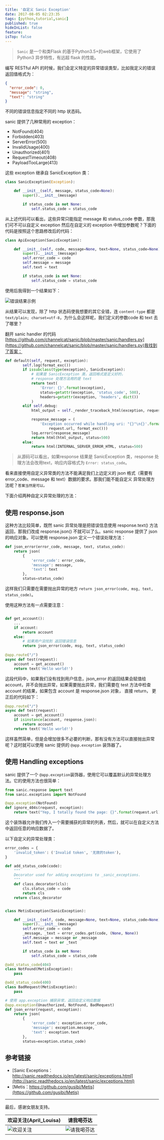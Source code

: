 ```yaml
---
title: '自定义 Sanic Exception'
date: 2017-08-05 02:23:35
tags: [python,tutorial,sanic]
published: true
hideInList: false
feature: 
isTop: false
---
```


> `Sanic` 是一个和类Flask 的基于Python3.5+的web框架，它使用了 Python3 异步特性，有远超 flask 的性能。

编写 RESTful API 的时候，我们会定义特定的异常错误类型，比如我定义的错误返回值格式为：

```json
{
  "error_code": 0,
  "message": "string",
  "text": "string"
}
```

不同的错误信息指定不同的 http 状态码。

sanic 提供了几种常用的 exception：

* NotFound(404)
* Forbidden(403)
* ServerError(500)
* InvalidUsage(400)
* Unauthorized(401)
* RequestTimeout(408)
* PayloadTooLarge(413)

这些 exception 继承自 SanicException 类：

```python
class SanicException(Exception):

    def __init__(self, message, status_code=None):
        super().__init__(message)

        if status_code is not None:
            self.status_code = status_code
```

从上述代码可以看出，这些异常只能指定 message 和 status_code 参数，那我们可不可以自定义 exception 然后在自定义的 exception 中增加参数呢？下面的代码是按照这个思路修改后的代码：

```python
class ApiException(SanicException):

    def __init__(self, code, message=None, text=None, status_code=None):
        super().__init__(message)
        self.error_code = code
        self.message = message
        self.text = text

        if status_code is not None:
            self.status_code = status_code
```
使用后我得到一个结果如下：

![错误结果示例](http://media.gusibi.mobi/2VpVk8OPGxBl7oZ4qzyU7pBroeXXUslZ5vWiHRPnq0cZ1fFUsGDd23o5Gk7knIUa)

从结果可以发现，除了 http 状态码使我想要的其它全错，连 `content-type` 都是 `text/plain; charset=utf-8`，为什么会这样呢，我们定义的参数code 和 text 去了哪里？

翻开 sanic handler 的代码[https://github.com/channelcat/sanic/blob/master/sanic/handlers.py](https://github.com/channelcat/sanic/blob/master/sanic/handlers.py)我找到了答案：

```python
def default(self, request, exception):
        self.log(format_exc())
        if issubclass(type(exception), SanicException):
            # 如果是 SanicException 类，返回格式是定义好的，
            # response 处理方法用的是 text
            return text(
                'Error: {}'.format(exception),
                status=getattr(exception, 'status_code', 500),
                headers=getattr(exception, 'headers', dict())
            )
        elif self.debug:
            html_output = self._render_traceback_html(exception, request)

            response_message = (
                'Exception occurred while handling uri: "{}"\n{}'.format(
                    request.url, format_exc()))
            log.error(response_message)
            return html(html_output, status=500)
        else:
            return html(INTERNAL_SERVER_ERROR_HTML, status=500)
```

> 从源码可以看出，如果response 结果是 SanicException 类，response 处理方法会改用text，响应内容格式为 `Error: status_code`。

看来直接使用自定义异常类的方法不能满足我们上边定义的 json 格式（需要有 error_code、message 和 text）数据的要求。那我们能不能自定义 异常处理方法呢？`答案当然是可以。`

下面介绍两种自定义异常处理的方法：

## 使用 response.json 

这种方法比较简单，既然 sanic 异常处理是把错误信息使用 response.text() 方法返回，那我们改成 response.json() 不就可以了么。sanic response 提供了 json 的响应对象。可以使用 response.json 定义一个错误处理方法：

```python
def json_error(error_code, message, text, status_code):
    return json(
        {
            'error_code': error_code,
            'message': message,
            'text': text
        },
        status=status_code)
```

这样我们只需要在需要抛出异常的地方 `return json_error(code, msg, text, status_code)`。
 
使用这种方法有一点需要注意：

```python

def get_account():
    ...
    if account:
        return account
    else:
        # 如果用户没找到 返回错误信息
        return json_error(code, msg, text, status_code)
    
@app.route("/")
async def test(request):
    account = get_account()
    return text('Hello world!')
```
这段代码中，如果我们没有找到用户信息，json_error 的返回结果会赋值给 account，并不会抛出异常，如果需要抛出异常，我们需要在 test 方法中检查 account 的结果，如果包含 account 是 response.json 对象， 直接 return， 更正后的代码如下：

```python
@app.route("/")
async def test(request):
    account = get_account()
    if isinstance(account, response.json):
        return account
    return text('Hello world!')
```

这样虽然简单，但是会增加很多不必要的判断，那有没有方法可以直接抛出异常呢？这时就可以使用 sanic 提供的 `@app.exception` 装饰器了。

## 使用 Handling exceptions

sanic 提供了一个 `@app.exception`装饰器，使用它可以覆盖默认的异常处理方法。它的使用方法也很简单：

```python
from sanic.response import text
from sanic.exceptions import NotFound

@app.exception(NotFound)
def ignore_404s(request, exception):
    return text("Yep, I totally found the page: {}".format(request.url))
```

这个装饰器允许我们传入一个需要捕获的异常的列表，然后，就可以在自定义方法中返回任意的响应数据了。

以下自定义的异常处理类：

```python
error_codes = {
    'invalid_token': ('Invalid token', '无效的token'),
}

def add_status_code(code):
    """
    Decorator used for adding exceptions to _sanic_exceptions.
    """
    def class_decorator(cls):
        cls.status_code = code
        return cls
    return class_decorator


class MetisException(SanicException):

    def __init__(self, code, message=None, text=None, status_code=None):
        super().__init__(message)
        self.error_code = code
        _message, _text = error_codes.get(code, (None, None))
        self.message = message or _message
        self.text = text or _text

        if status_code is not None:
            self.status_code = status_code

@add_status_code(404)
class NotFound(MetisException):
    pass

@add_status_code(400)
class BadRequest(MetisException):
    pass

# 使用 app.exception 捕获异常，返回自定义响应数据
@app.exception(Unauthorized, NotFound, BadRequest)
def json_error(request, exception):
    return json(
        {
            'error_code': exception.error_code,
            'message': exception.message,
            'text': exception.text
        },
        status=exception.status_code)
``` 

## 参考链接

* [Sanic Exceptions：http://sanic.readthedocs.io/en/latest/sanic/exceptions.html](http://sanic.readthedocs.io/en/latest/sanic/exceptions.html)
* [Metis：https://github.com/gusibi/Metis](https://github.com/gusibi/Metis)

------

最后，感谢女朋友支持。

欢迎关注(April_Louisa) | 请我喝芬达
------- | -------
![欢迎关注](http://media.gusibi.mobi/Hy8XHexmzppNKuekLuGxWy8LjdGrQAzZA3mH_e9xltoiYgTFWdvlpZwGWxZESrbK)| ![请我喝芬达](http://media.gusibi.mobi/CO9DwU6ZHnXHD5xuG3GqTsY_IYPl-JdpQrDaOo6tl6PiAGEBDeYFHO7sGQi_VVFc)
